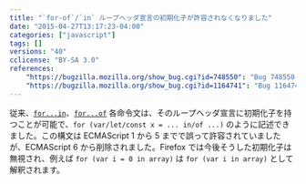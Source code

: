 ```yaml
---
title: "`for-of`/`in` ループヘッダ宣言の初期化子が許容されなくなりました"
date: "2015-04-27T13:17:23-04:00"
categories: ["javascript"]
tags: []
versions: "40"
cclicense: "BY-SA 3.0"
references:
    "https://bugzilla.mozilla.org/show_bug.cgi?id=748550": "Bug 748550 - Remove InitialiserNoIn[opt] from ... in for(var ... in obj) to help simplify ES6"
    "https://bugzilla.mozilla.org/show_bug.cgi?id=1164741": "Bug 1164741 - Add back partial support for |for (var i = 0 in obj);| syntax, ignoring the initializer rather than failing on it"
---
```

従来、[`for...in`](https://developer.mozilla.org/ja/docs/Web/JavaScript/Reference/Statements/for...in)、[`for...of`](https://developer.mozilla.org/ja/docs/Web/JavaScript/Reference/Statements/for...of) 各命令文は、そのループヘッダ宣言に初期化子を持つことが可能で、`for (var/let/const x = ... in/of ...)` のように記述できました。この構文は ECMAScript 1 から 5 までで誤って許容されていましたが、ECMAScript 6 から削除されました。Firefox では今後そうした初期化子は無視され、例えば `for (var i = 0 in array)` は `for (var i in array)` として解釈されます。
